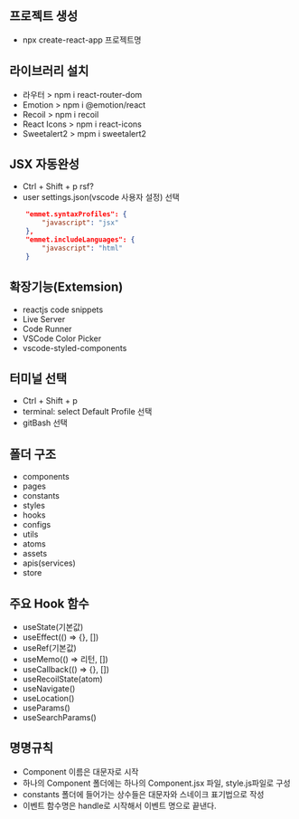 ## 프로젝트 생성
- npx create-react-app 프로젝트명

## 라이브러리 설치
- 라우터 > npm i react-router-dom
- Emotion > npm i @emotion/react
- Recoil > npm i recoil
- React Icons > npm i react-icons
- Sweetalert2 > mpm i sweetalert2

## JSX 자동완성
- Ctrl + Shift + p rsf?
- user settings.json(vscode 사용자
설정) 선택
```json
    "emmet.syntaxProfiles": {
        "javascript": "jsx"
    },
    "emmet.includeLanguages": {
        "javascript": "html"
    }
```

## 확장기능(Extemsion)
- reactjs code snippets
- Live Server
- Code Runner
- VSCode Color Picker
- vscode-styled-components

## 터미널 선택
- Ctrl + Shift + p
- terminal: select Default Profile 선택
- gitBash 선택

## 폴더 구조
- components
- pages
- constants
- styles
- hooks
- configs
- utils
- atoms
- assets
- apis(services)
- store

## 주요 Hook 함수
- useState(기본값)
- useEffect(() => {}, [])
- useRef(기본값)
- useMemo(() => 리턴, [])
- useCallback(() => {}, [])
- useRecoilState(atom)
- useNavigate()
- useLocation()
- useParams()
- useSearchParams()

## 명명규칙
- Component 이름은 대문자로 시작
- 하나의 Component 폴더에는 하나의
Component.jsx 파일, style.js파일로 구성
- constants 폴더에 들어가는 상수들은
대문자와 스네이크 표기법으로 작성
- 이벤트 함수명은 handle로 시작해서
이벤트 명으로 끝낸다.